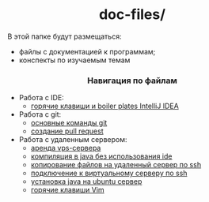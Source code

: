 <div id="header" align="center">
    <h1>doc-files/</h1>
</div>

В этой папке будут размещаться:

* файлы с документацией к программам;
* конспекты по изучаемым темам

<div id="header" align="center">
    <h3>Навигация по файлам</h3>
</div>

* Работа с IDE:
    * [горячие клавиши и boiler plates IntelliJ IDEA](problem-1/intellij-idea-hot-keys-and-boilerplates.md)
* Работа с git:
    * [основные команды git](problem-1/git-commands.md)
    * [создание pull request](problem-1/pull-request-example.md)
* Работа с удаленным сервером:
    * [аренда vps-сервера](problem-2/vps-rental.md)
    * [компиляция в java без использования ide](problem-2/compilation-in-java.md)
    * [копирование файлов на удаленный сервер по ssh](problem-2/copying-files-over-ssh.md)
    * [подключение к виртуальному серверу по ssh](problem-2/connecting-to-vps-by-ssh.md)
    * [установка java на ubuntu сервер](problem-2/java-installation.md)
    * [горячие клавиши Vim](problem-3/vim-hot-keys.md)
